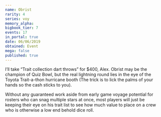 ```yaml
---
name: Obrist
rarity: 4
series: voy
memory_alpha:
bigbook_tier: 7
events: 17
in_portal: true
date: 06/06/2019
obtained: Event
mega: false
published: true
---
```


I’ll take “Trait collection dart throws” for $400, Alex. Obrist may be the champion of Quiz Bowl, but the real lightning round lies in the eye of the Toyota Trait-a-thon hurricane booth (The trick is to lick the palms of your hands so the cash sticks to you).

Without any guaranteed work aside from early game voyage potential for rosters who can snag multiple stars at once, most players will just be keeping their eye on his trait list to see how much value to place on a crew who is otherwise a low end behold dice roll.
